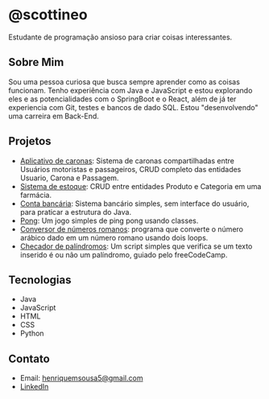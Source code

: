 # @scottineo

Estudante de programação ansioso para criar coisas interessantes.

## Sobre Mim

Sou uma pessoa curiosa que busca sempre aprender como as coisas funcionam. Tenho experiência com Java e JavaScript e estou explorando eles e as potencialidades com o SpringBoot e o React, além de já ter experiencia com Git, testes e bancos de dado SQL. Estou "desenvolvendo" uma carreira em Back-End.

## Projetos
*    [Aplicativo de caronas](https://github.com/Turma-81-grupo-4/Aplicativo-Carona/tree/refactor/estrutura-entidades): Sistema de caronas compartilhadas entre Usuários motoristas e passageiros, CRUD completo das entidades Usuario, Carona e Passagem.
*    [Sistema de estoque](https://github.com/scottineo/projeto_final_bloco_02): CRUD entre entidades Produto e Categoria em uma farmácia.
*    [Conta bancária](https://github.com/scottineo/conta01): Sistema bancário simples, sem interface do usuário, para praticar a estrutura do Java.
*    [Pong](https://github.com/scottineo/estudo/tree/main/pong): Um jogo simples de ping pong usando classes.
*    [Conversor de números romanos](https://github.com/scottineo/estudo/tree/main/pong): programa que converte o número arábico dado em um número romano usando dois loops.
*    [Checador de palíndromos](https://github.com/scottineo/estudo/tree/main/palindrome_checker): Um script simples que verifica se um texto inserido é ou não um palíndromo, guiado pelo freeCodeCamp.


## Tecnologias

*   Java
*   JavaScript
*   HTML
*   CSS
*   Python

## Contato

*   Email: henriquemsousa5@gmail.com
*   [LinkedIn](https://www.linkedin.com/in/luiz-henrique-machado/) 

<!---
scottineo/scottineo is a ✨ special ✨ repository because its `README.md` (this file) appears on your GitHub profile.
You can click the Preview link to take a look at your changes.
--->
